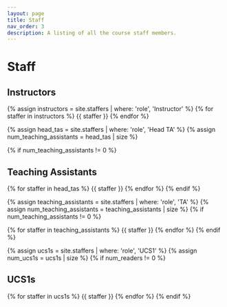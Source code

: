 ```yaml
---
layout: page
title: Staff
nav_order: 3
description: A listing of all the course staff members.
---
```


# Staff

## Instructors

{% assign instructors = site.staffers | where: 'role', 'Instructor' %}
{% for staffer in instructors %}
{{ staffer }}
{% endfor %}

{% assign head_tas = site.staffers | where: 'role', 'Head TA' %}
{% assign num_teaching_assistants = head_tas | size %}

{% if num_teaching_assistants != 0 %}
## Teaching Assistants

{% for staffer in head_tas %}
{{ staffer }}
{% endfor %}
{% endif %}

<!-- ## UCS2s -->

{% assign teaching_assistants = site.staffers | where: 'role', 'TA' %}
{% assign num_teaching_assistants = teaching_assistants | size %}
{% if num_teaching_assistants != 0 %}

{% for staffer in teaching_assistants %}
{{ staffer }}
{% endfor %}
{% endif %}

{% assign ucs1s = site.staffers | where: 'role', 'UCS1' %}
{% assign num_ucs1s = ucs1s | size %}
{% if num_readers != 0 %}
## UCS1s

{% for staffer in ucs1s %}
{{ staffer }}
{% endfor %}
{% endif %}
